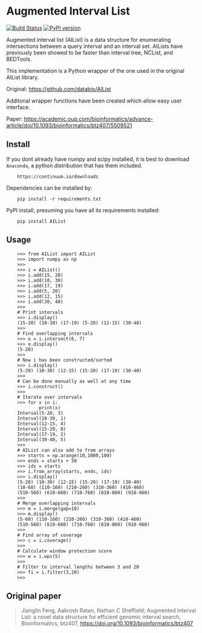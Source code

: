# Augmented Interval List

[![Build Status](https://travis-ci.org/kylessmith/AIList.svg?branch=master)](https://travis-ci.org/kylessmith/AIList) [![PyPI version](https://badge.fury.io/py/AIList.svg)](https://badge.fury.io/py/AIList)

Augmented interval list (AIList) is a data structure for enumerating intersections 
between a query interval and an interval set. AILists have previously been showed 
to be faster than interval tree, NCList, and BEDTools.

This implementation is a Python wrapper of the one used in the original AIList library.

Original: https://github.com/databio/AIList

Additonal wrapper functions have been created which allow easy user interface.

Paper: https://academic.oup.com/bioinformatics/advance-article/doi/10.1093/bioinformatics/btz407/5509521

## Install

If you dont already have numpy and scipy installed, it is best to download
`Anaconda`, a python distribution that has them included.  
```
    https://continuum.io/downloads
```

Dependencies can be installed by:

```
    pip install -r requirements.txt
```

PyPI install, presuming you have all its requirements installed:
```
    pip install AIList
```

## Usage

```
	>>> from AIList import AIList
	>>> import numpy as np
	>>>
	>>> i = AIList()
	>>> i.add(15, 20)
	>>> i.add(10, 30)
	>>> i.add(17, 19)
	>>> i.add(5, 20)
	>>> i.add(12, 15)
	>>> i.add(30, 40)
	>>>
	# Print intervals
	>>> i.display()
	(15-20) (10-30) (17-19) (5-20) (12-15) (30-40)
	>>>
	# Find overlapping intervals
	>>> o = i.intersect(6, 7)
	>>> o.display()
	(5-20)
	>>>
	# Now i has been constructed/sorted
	>>> i.display()
	(5-20) (10-30) (12-15) (15-20) (17-19) (30-40)
	>>>
	# Can be done manually as well at any time
	>>> i.construct()
	>>>
	# Iterate over intervals
	>>> for x in i:
			print(x)
	Interval(5-20, 3)
	Interval(10-30, 1)
	Interval(12-15, 4)
	Interval(15-20, 0)
	Interval(17-19, 2)
	Interval(30-40, 5)
	>>>
	# AIList can also add to from arrays
	>>> starts = np.arange(10,1000,100)
	>>> ends = starts + 50
	>>> ids = starts
	>>> i.from_array(starts, ends, ids)
	>>> i.display()
	(5-20) (10-30) (12-15) (15-20) (17-19) (30-40) 
	(10-60) (110-160) (210-260) (310-360) (410-460) 
	(510-560) (610-660) (710-760) (810-860) (910-960)
	>>>
	# Merge overlapping intervals
	>>> m = i.merge(gap=10)
	>>> m.display()
	(5-60) (110-160) (210-260) (310-360) (410-460) 
	(510-560) (610-660) (710-760) (810-860) (910-960)
	>>>
	# Find array of coverage
	>>> c = i.coverage()
	>>>
	# Calculate window protection score
	>>> w = i.wps(5)
	>>>
	# Filter to interval lengths between 3 and 20
	>>> fi = i.filter(3,20)
	>>>

```


## Original paper

> Jianglin Feng,  Aakrosh Ratan,  Nathan C Sheffield; Augmented Interval List: a novel data structure for efficient genomic interval search, Bioinformatics, btz407, https://doi.org/10.1093/bioinformatics/btz407


